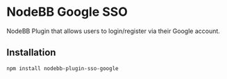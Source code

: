 # NodeBB Google SSO

NodeBB Plugin that allows users to login/register via their Google account.

## Installation

    npm install nodebb-plugin-sso-google